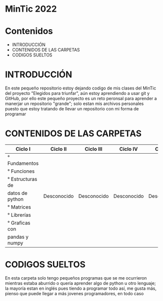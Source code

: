 # MinTic 2022

# Contenidos

* INTRODUCCIÓN
* CONTENIDOS DE LAS CARPETAS
* CODIGOS SUELTOS

# INTRODUCCIÓN

En este pequeño repositorio estoy dejando codigo de mis
clases del MinTic del proyecto "Elegidos para triunfar",
aún estoy aprendiendo a usar git y GitHub, por ello este
pequeño proyecto es un reto peronsal para aprender a manerjar
un repositorio "grande"; solo estan mis archivos personales
puesto que estoy tratando de llevar un repositorio con mi
forma de programar

# CONTENIDOS DE LAS CARPETAS

| Ciclo I         | Ciclo II        | Ciclo III       | Ciclo IV        | Ciclo V         |    
| ----------------|-----------------|-----------------|-----------------|-----------------|    
| ° Fundamentos   |                 |                 |                 |                 |    
| ° Funciones     |                 |                 |                 |                 |    
| ° Estructuras de|                 |                 |                 |                 |    
| datos de python |   Desconocido   |   Desconocido   |   Desconocido   |   Desconocido   |    
| ° Matrices      |                 |                 |                 |                 |    
| ° Librerías     |                 |                 |                 |                 |    
| ° Graficas con  |                 |                 |                 |                 |    
| pandas y numpy  |                 |                 |                 |                 |    

# CODIGOS SUELTOS

En esta carpeta solo tengo pequeños programas que se me
ocurrieron mientras estaba aburrido o quería aprender algo
de python u otro lenguaje; la mayoría estan en inglés pues
tiendo a programar todo así, me gusta más, pienso que puede
llegar a más jovenes programadores, en todo caso

